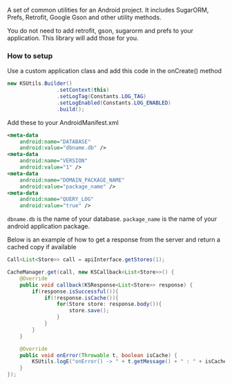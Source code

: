 A set of common utilities for an Android project. It includes SugarORM, Prefs, Retrofit, Google Gson and other utility methods.

You do not need to add retrofit, gson, sugarorm and prefs to your application. This library will add those for you.

### How to setup

Use a custom application class and add this code in the onCreate() method
```java
new KSUtils.Builder()
                .setContext(this)
                .setLogTag(Constants.LOG_TAG)
                .setLogEnabled(Constants.LOG_ENABLED)
                .build();
```

Add these to your AndroidManifest.xml

```xml
<meta-data
    android:name="DATABASE"
    android:value="dbname.db" />
<meta-data
    android:name="VERSION"
    android:value="1" />
<meta-data
    android:name="DOMAIN_PACKAGE_NAME"
    android:value="package_name" />
<meta-data
    android:name="QUERY_LOG"
    android:value="true" />
```

`dbname.db` is the name of your database. `package_name` is the name of your android application package.

Below is an example of how to get a response from the server and return a cached copy if available
```java
Call<List<Store>> call = apiInterface.getStores(1);

CacheManager.get(call, new KSCallback<List<Store>>() {
    @Override
    public void callback(KSResponse<List<Store>> response) {
        if(response.isSuccessful()){
            if(!response.isCache()){
                for(Store store: response.body()){
                    store.save();
                }
            }
        }
    }

    @Override
    public void onError(Throwable t, boolean isCache) {
        KSUtils.logE("onError() -> " + t.getMessage() + " : " + isCache);
    }
});
```